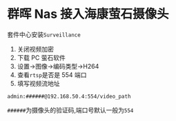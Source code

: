 # 群晖 Nas 接入海康萤石摄像头

套件中心安装`Surveillance`

1. 关闭视频加密
2. 下载 PC 萤石软件
3. 设置->图像->编码类型->H264
4. 查看`rtsp`是否是 554 端口
5. 填写视频流地址

```
admin:######@192.168.50.4:554/video_path
```

`######`为摄像头的验证码,端口号默认一般为`554`

